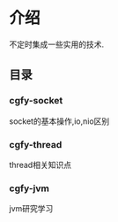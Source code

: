 # 介绍
不定时集成一些实用的技术.



## 目录

### cgfy-socket

socket的基本操作,io,nio区别
  
### cgfy-thread
   thread相关知识点
    
### cgfy-jvm
   jvm研究学习  







